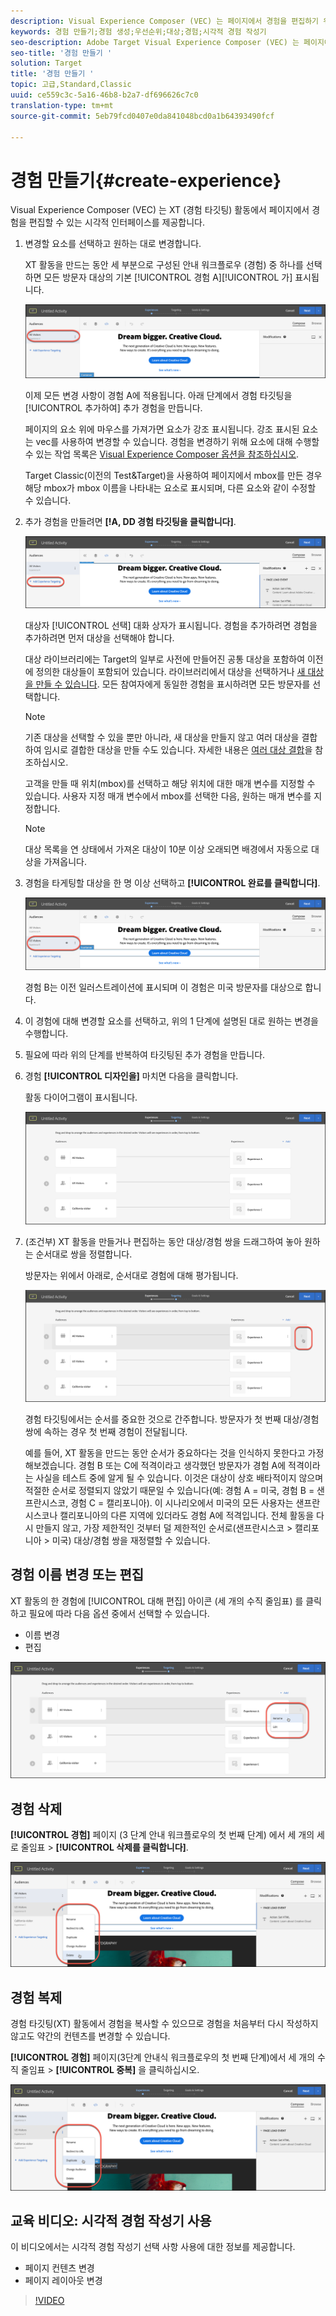 ```yaml
---
description: Visual Experience Composer (VEC) 는 페이지에서 경험을 편집하기 위한 시각적 인터페이스를 제공합니다.
keywords: 경험 만들기;경험 생성;우선순위;대상;경험;시각적 경험 작성기
seo-description: Adobe Target Visual Experience Composer (VEC) 는 페이지에서 경험을 편집하기 위한 시각적 인터페이스를 제공합니다.
seo-title: '경험 만들기 '
solution: Target
title: '경험 만들기 '
topic: 고급,Standard,Classic
uuid: ce559c3c-5a16-46b8-b2a7-df696626c7c0
translation-type: tm+mt
source-git-commit: 5eb79fcd0407e0da841048bcd0a1b64393490fcf

---
```



# 경험 만들기{#create-experience}

Visual Experience Composer (VEC) 는 XT (경험 타깃팅) 활동에서 페이지에서 경험을 편집할 수 있는 시각적 인터페이스를 제공합니다.

1. 변경할 요소를 선택하고 원하는 대로 변경합니다.

   XT 활동을 [](/help/c-activities/t-experience-target/t-xt-create/xt-create.md)만드는 동안 세 부분으로 구성된 안내 워크플로우 (경험) 중 하나를 선택하면 모든 방문자 대상의 기본 [!UICONTROL 경험 A][!UICONTROL 가] 표시됩니다.

   ![모든 방문자 대상](/help/c-activities/t-experience-target/t-xt-create/assets/all-visitors.png)

   이제 모든 변경 사항이 경험 A에 적용됩니다. 아래 단계에서 경험 타깃팅을 [!UICONTROL 추가하여] 추가 경험을 만듭니다.

   페이지의 요소 위에 마우스를 가져가면 요소가 강조 표시됩니다. 강조 표시된 요소는 vec를 사용하여 변경할 수 있습니다. 경험을 변경하기 위해 요소에 대해 수행할 수 있는 작업 목록은 [Visual Experience Composer 옵션을 참조하십시오](/help/c-experiences/c-visual-experience-composer/viztarget-options.md).

   Target Classic(이전의 Test&amp;Target)을 사용하여 페이지에서 mbox를 만든 경우 해당 mbox가 mbox 이름을 나타내는 요소로 표시되며, 다른 요소와 같이 수정할 수 있습니다.

1. 추가 경험을 만들려면 **[!A, DD 경험 타깃팅을 클릭합니다]**.

   ![경험 타깃팅 링크 추가](/help/c-activities/t-experience-target/t-xt-create/assets/add-experience-targeting.png)

   대상자 [!UICONTROL 선택] 대화 상자가 표시됩니다. 경험을 추가하려면 경험을 추가하려면 먼저 대상을 선택해야 합니다.

   대상 라이브러리에는 Target의 일부로 사전에 만들어진 공통 대상을 포함하여 이전에 정의한 대상들이 포함되어 있습니다. 라이브러리에서 대상을 선택하거나 [새 대상을 만들 수 있습니다](../../../c-target/c-audiences/audiences.md#concept_65BE870D290E412D8BBF557EEA67C271). 모든 참여자에게 동일한 경험을 표시하려면 모든 방문자를 선택합니다.

   >[!NOTE]
   >
   >기존 대상을 선택할 수 있을 뿐만 아니라, 새 대상을 만들지 않고 여러 대상을 결합하여 임시로 결합한 대상을 만들 수도 있습니다. 자세한 내용은 [여러 대상 결합](../../../c-target/combining-multiple-audiences.md#concept_A7386F1EA4394BD2AB72399C225981E5)을 참조하십시오.

   고객을 만들 때 위치(mbox)를 선택하고 해당 위치에 대한 매개 변수를 지정할 수 있습니다. 사용자 지정 매개 변수에서 mbox를 선택한 다음, 원하는 매개 변수를 지정합니다.

   >[!NOTE]
   >
   >대상 목록을 연 상태에서 가져온 대상이 10분 이상 오래되면 배경에서 자동으로 대상을 가져옵니다.

1. 경험을 타게팅할 대상을 한 명 이상 선택하고 **[!UICONTROL 완료를 클릭합니다]**.

   ![경험 B](/help/c-activities/t-experience-target/t-xt-create/assets/experience-b.png)

   경험 B는 이전 일러스트레이션에 표시되며 이 경험은 미국 방문자를 대상으로 합니다.

1. 이 경험에 대해 변경할 요소를 선택하고, 위의 1 단계에 설명된 대로 원하는 변경을 수행합니다.

1. 필요에 따라 위의 단계를 반복하여 타깃팅된 추가 경험을 만듭니다.

1. 경험 **[!UICONTROL 디자인을]** 마치면 다음을 클릭합니다.

   활동 다이어그램이 표시됩니다.

   ![XT 타깃팅 다이어그램](/help/c-activities/t-experience-target/t-xt-create/assets/xt_diagram-new.png)

1. (조건부) XT 활동을 만들거나 편집하는 동안 대상/경험 쌍을 드래그하여 놓아 원하는 순서대로 쌍을 정렬합니다.

   방문자는 위에서 아래로, 순서대로 경험에 대해 평가됩니다.

   ![경험 이동](/help/c-activities/t-experience-target/t-xt-create/assets/move_experiences-new.png)

   경험 타깃팅에서는 순서를 중요한 것으로 간주합니다. 방문자가 첫 번째 대상/경험 쌍에 속하는 경우 첫 번째 경험이 전달됩니다.

   예를 들어, XT 활동을 만드는 동안 순서가 중요하다는 것을 인식하지 못한다고 가정해보겠습니다. 경험 B 또는 C에 적격이라고 생각했던 방문자가 경험 A에 적격이라는 사실을 테스트 중에 알게 될 수 있습니다. 이것은 대상이 상호 배타적이지 않으며 적절한 순서로 정렬되지 않았기 때문일 수 있습니다(예: 경험 A = 미국, 경험 B = 샌프란시스코, 경험 C = 캘리포니아). 이 시나리오에서 미국의 모든 사용자는 샌프란시스코나 캘리포니아의 다른 지역에 있더라도 경험 A에 적격입니다. 전체 활동을 다시 만들지 않고, 가장 제한적인 것부터 덜 제한적인 순서로(샌프란시스코 &gt; 캘리포니아 &gt; 미국) 대상/경험 쌍을 재정렬할 수 있습니다.

## 경험 이름 변경 또는 편집

XT 활동의 한 경험에 [!UICONTROL 대해 편집] 아이콘 (세 개의 수직 줄임표) 를 클릭하고 필요에 따라 다음 옵션 중에서 선택할 수 있습니다.

* 이름 변경
* 편집

![이름 변경 및 편집 옵션](/help/c-activities/t-experience-target/t-xt-create/assets/experience_edit-new.png)

## 경험 삭제

**[!UICONTROL 경험]** 페이지 (3 단계 안내 워크플로우의 첫 번째 단계) 에서 세 개의 세로 줄임표 &gt; **[!UICONTROL 삭제를 클릭합니다]**.

![경험 삭제](/help/c-activities/t-experience-target/t-xt-create/assets/delete-experience.png)

## 경험 복제

경험 타깃팅(XT) 활동에서 경험을 복사할 수 있으므로 경험을 처음부터 다시 작성하지 않고도 약간의 컨텐츠를 변경할 수 있습니다.

**[!UICONTROL 경험]** 페이지(3단계 안내식 워크플로우의 첫 번째 단계)에서 세 개의 수직 줄임표 &gt; **[!UICONTROL 중복]** 을 클릭하십시오.

![중복된 경험](/help/c-activities/t-experience-target/t-xt-create/assets/duplicate_experience-new.png)

## 교육 비디오: 시각적 경험 작성기 사용

이 비디오에서는 시각적 경험 작성기 선택 사항 사용에 대한 정보를 제공합니다.

* 페이지 컨텐츠 변경
* 페이지 레이아웃 변경

>[!VIDEO](https://video.tv.adobe.com/v/17399?captions=kor)